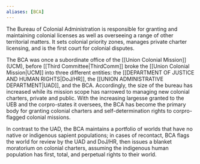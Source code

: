 ```yaml
---
aliases: [BCA]
---
```


The Bureau of Colonial Administration is responsible for granting and maintaining colonial licenses as well as overseeing a range of other territorial matters. It sets colonial priority zones, manages private charter licensing, and is the first court for colonial disputes. 

The BCA was once a subordinate office of the [[Union Colonial Mission]] (UCM), before [[Third Committee|ThirdComm]] broke the [[Union Colonial Mission|UCM]] into three different entities: the [[DEPARTMENT OF JUSTICE AND HUMAN RIGHTS|DoJ/HR]], the [[UNION ADMINISTRATIVE DEPARTMENT|UAD]], and the BCA. Accordingly, the size of the bureau has increased while its mission scope has narrowed to managing new colonial charters, private and public. With the increasing largesse granted to the UEB and the corpro-states it oversees, the BCA has become the primary body for granting colonial charters and self-determination rights to corpro-flagged colonial missions.

In contrast to the UAD, the BCA maintains a portfolio of worlds that have no native or indigenous sapient populations; in cases of recontact, BCA flags the world for review by the UAD and DoJ/HR, then issues a blanket moratorium on colonial charters, assuming the indigenous human population has first, total, and perpetual rights to their world.